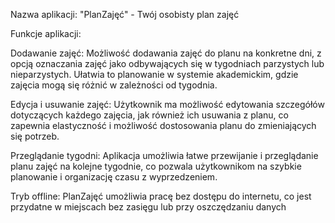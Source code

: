 Nazwa aplikacji: "PlanZajęć" - Twój osobisty plan zajęć

Funkcje aplikacji:

Dodawanie zajęć: Możliwość dodawania zajęć do planu na konkretne dni, z opcją oznaczania zajęć jako odbywających się w tygodniach parzystych lub nieparzystych. Ułatwia to planowanie w systemie akademickim, gdzie zajęcia mogą się różnić w zależności od tygodnia.

Edycja i usuwanie zajęć: Użytkownik ma możliwość edytowania szczegółów dotyczących każdego zajęcia, jak również ich usuwania z planu, co zapewnia elastyczność i możliwość dostosowania planu do zmieniających się potrzeb.

Przeglądanie tygodni: Aplikacja umożliwia łatwe przewijanie i przeglądanie planu zajęć na kolejne tygodnie, co pozwala użytkownikom na szybkie planowanie i organizację czasu z wyprzedzeniem.

Tryb offline: PlanZajęć umożliwia pracę bez dostępu do internetu, co jest przydatne w miejscach bez zasięgu lub przy oszczędzaniu danych
